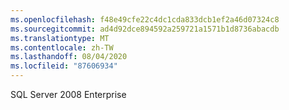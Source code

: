 ```yaml
---
ms.openlocfilehash: f48e49cfe22c4dc1cda833dcb1ef2a46d07324c8
ms.sourcegitcommit: ad4d92dce894592a259721a1571b1d8736abacdb
ms.translationtype: MT
ms.contentlocale: zh-TW
ms.lasthandoff: 08/04/2020
ms.locfileid: "87606934"
---
```

 SQL Server 2008 Enterprise 